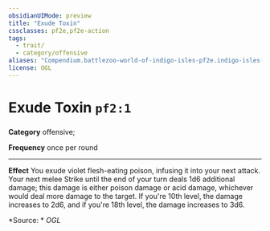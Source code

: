 ```yaml
---
obsidianUIMode: preview
title: "Exude Toxin"
cssclasses: pf2e,pf2e-action
tags:
  - trait/
  - category/offensive
aliases: "Compendium.battlezoo-world-of-indigo-isles-pf2e.indigo-isles-actions.Item.4ZDb3iddvdjckn00"
license: OGL
---
```

# Exude Toxin `pf2:1`

### 

**Category** offensive; 




**Frequency** once per round

* * *

**Effect** You exude violet flesh-eating poison, infusing it into your next attack. Your next melee Strike until the end of your turn deals 1d6 additional damage; this damage is either poison damage or acid damage, whichever would deal more damage to the target. If you're 10th level, the damage increases to 2d6, and if you're 18th level, the damage increases to 3d6.

*Source: *
*OGL*